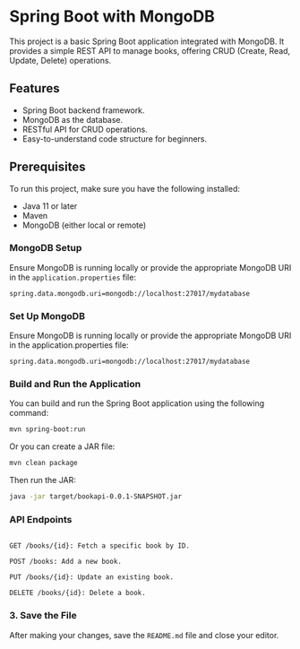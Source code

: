 # Spring Boot with MongoDB

This project is a basic Spring Boot application integrated with MongoDB. It provides a simple REST API to manage books, offering CRUD (Create, Read, Update, Delete) operations.

## Features

- Spring Boot backend framework.
- MongoDB as the database.
- RESTful API for CRUD operations.
- Easy-to-understand code structure for beginners.

## Prerequisites

To run this project, make sure you have the following installed:

- Java 11 or later
- Maven
- MongoDB (either local or remote)
  
### MongoDB Setup

Ensure MongoDB is running locally or provide the appropriate MongoDB URI in the `application.properties` file:

```properties
spring.data.mongodb.uri=mongodb://localhost:27017/mydatabase
```

### Set Up MongoDB
Ensure MongoDB is running locally or provide the appropriate MongoDB URI in the application.properties file:

```properties
spring.data.mongodb.uri=mongodb://localhost:27017/mydatabase
```

### Build and Run the Application
You can build and run the Spring Boot application using the following command:

```bash
mvn spring-boot:run
```

Or you can create a JAR file:

```bash
mvn clean package
```

Then run the JAR:

```bash
java -jar target/bookapi-0.0.1-SNAPSHOT.jar
```

### API Endpoints
```GET /books: Fetch all books.

GET /books/{id}: Fetch a specific book by ID.

POST /books: Add a new book.

PUT /books/{id}: Update an existing book.

DELETE /books/{id}: Delete a book.
```

### 3. **Save the File**

After making your changes, save the `README.md` file and close your editor.

